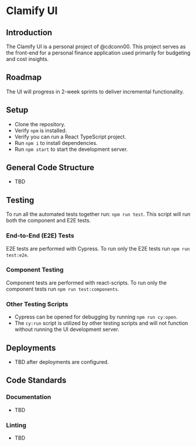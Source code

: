 # Clamify UI

## Introduction

The Clamify UI is a personal project of @cdconn00. This project serves as the front-end for a personal finance application used primarily for budgeting and cost insights.

## Roadmap

The UI will progress in 2-week sprints to deliver incremental functionality.

## Setup

- Clone the repository.
- Verify `npm` is installed.
- Verify you can run a React TypeScript project.
- Run `npm i` to install dependencies.
- Run `npm start` to start the development server.

## General Code Structure

- TBD

## Testing

To run all the automated tests together run: `npm run test`. This script will run both the component and E2E tests.

### End-to-End (E2E) Tests

E2E tests are performed with Cypress. To run only the E2E tests run `npm run test:e2e`.

### Component Testing

Component tests are performed with react-scripts. To run only the component tests run `npm run test:components`.

### Other Testing Scripts

- Cypress can be opened for debugging by running `npm run cy:open`.
- The `cy:run` script is utilized by other testing scripts and will not function without running the UI development server.

## Deployments

- TBD after deployments are configured.

## Code Standards

### Documentation

- TBD

### Linting

- TBD
